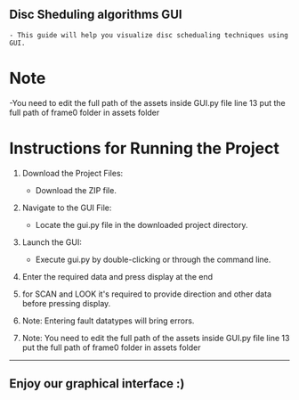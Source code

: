 ## Disc Sheduling algorithms GUI
    - This guide will help you visualize disc schedualing techniques using GUI.
    
# Note
   -You need to edit the full path of the assets inside GUI.py file line 13 
    put the full path of frame0 folder in assets folder

# Instructions for Running the Project
1. Download the Project Files:
   - Download the ZIP file.

2. Navigate to the GUI File:
   - Locate the gui.py file in the downloaded project directory.

3. Launch the GUI:
   - Execute gui.py by double-clicking or through the command line.

4. Enter the required data and press display at the end

5. for SCAN and LOOK it's required to provide direction and other data before pressing display.

6. Note: Entering fault datatypes will bring errors.

7. Note: You need to edit the full path of the assets inside GUI.py file line 13 
         put the full path of frame0 folder in assets folder
__________________________________________________________________

## Enjoy our graphical interface :)